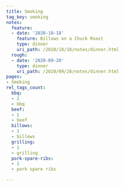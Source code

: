 ```yaml
---
title: Smoking
tag_key: smoking
notes:
  feature:
  - date: '2020-10-18'
    feature: Billows on a Chuck Roast
    type: dinner
    uri_path: /2020/10/18/notes/dinner.html
  rough:
  - date: '2020-09-20'
    type: dinner
    uri_path: /2020/09/20/notes/dinner.html
pages:
- Smoking
rel_tags_count:
  bbq:
  - 2
  - bbq
  beef:
  - 1
  - beef
  billows:
  - 1
  - billows
  grilling:
  - 1
  - grilling
  pork-spare-ribs:
  - 1
  - pork spare ribs

---
```

